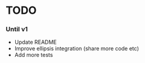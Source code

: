 # TODO

### Until v1
- Update README
- Improve ellipsis integration (share more code etc)
- Add more tests
